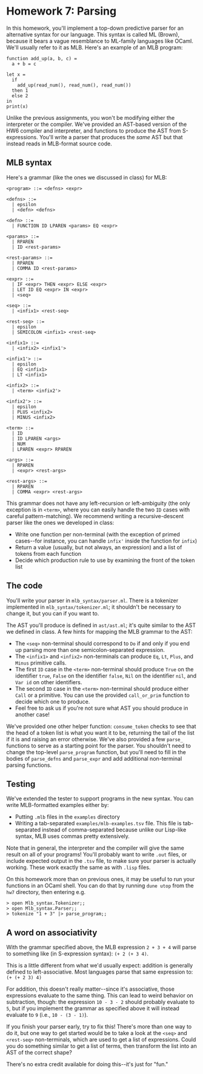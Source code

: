 # Homework 7: Parsing

In this homework, you'll implement a top-down predictive parser for an
alternative syntax for our language. This syntax is called ML (Brown), because
it bears a vague resemblance to ML-family languages like OCaml. We'll usually
refer to it as MLB. Here's an example of an MLB program:

```
function add_up(a, b, c) =
  a + b = c

let x = 
  if 
    add_up(read_num(), read_num(), read_num())
  then 1
  else 2 
in
print(x)
```

Unlike the previous assignments, you won't be modifying either the interpreter
or the compiler. We've provided an AST-based version of the HW6 compiler and
interpreter, and functions to produce the AST from S-expressions. You'll write a
parser that produces the *same* AST but that instead reads in MLB-format source
code.

## MLB syntax

Here's a grammar (like the ones we discussed in class) for MLB:

```
<program> ::= <defns> <expr>

<defns> ::=
  | epsilon
  | <defn> <defns>

<defn> ::=
  | FUNCTION ID LPAREN <params> EQ <expr>

<params> ::=
  | RPAREN
  | ID <rest-params>

<rest-params> ::=
  | RPAREN
  | COMMA ID <rest-params>

<expr> ::=
  | IF <expr> THEN <expr> ELSE <expr>
  | LET ID EQ <expr> IN <expr>
  | <seq>

<seq> ::=
  | <infix1> <rest-seq>

<rest-seq> ::=
  | epsilon
  | SEMICOLON <infix1> <rest-seq>

<infix1> ::=
  | <infix2> <infix1'>

<infix1'> ::=
  | epsilon
  | EQ <infix1>
  | LT <infix1>

<infix2> ::=
  | <term> <infix2'>

<infix2'> ::=
  | epsilon
  | PLUS <infix2>
  | MINUS <infix2>

<term> ::=
  | ID
  | ID LPAREN <args>
  | NUM
  | LPAREN <expr> RPAREN

<args> ::=
  | RPAREN
  | <expr> <rest-args>

<rest-args> ::=
  | RPAREN
  | COMMA <expr> <rest-args>
```

This grammar does not have any left-recursion or left-ambiguity (the only
 exception is in `<term>`, where you can easily handle the two `ID` cases with
 careful pattern-matching). We recommend writing a recursive-descent parser like
 the ones we developed in class:

- Write one function per non-terminal (with the exception of primed cases--for
  instance, you can handle `infix'` inside the function for `infix`)
- Return a value (usually, but not always, an expression) and a list of tokens
  from each function
- Decide which production rule to use by examining the front of the token list

## The code

You'll write your parser in `mlb_syntax/parser.ml`. There is a tokenizer
implemented in `mlb_syntax/tokenizer.ml`; it shouldn't be necessary to change
it, but you can if you want to. 

The AST you'll produce is defined in `ast/ast.ml`; it's quite similar to the AST
we defined in class. A few hints for mapping the MLB grammar to the AST:

- The `<seq>` non-terminal should correspond to `Do` if and only if you end up
  parsing more than one semicolon-separated expression.
- The `<infix1>` and `<infix2>` non-terminals can produce `Eq`, `Lt`, `Plus`,
  and `Minus` primitive calls.
- The first `ID` case in the `<term>` non-terminal should produce `True` on the
  identifier `true`, `False` on the identifier `false`, `Nil` on the identifier
  `nil`, and `Var id` on other identifiers.
- The second `ID` case in the `<term>` non-terminal should produce either `Call`
  or a primitive. You can use the provided `call_or_prim` function to decide
  which one to produce.
- Feel free to ask us if you're not sure what AST you should produce in another
  case!
  
We've provided one other helper function: `consume_token` checks to see that the
head of a token list is what you want it to be, returning the tail of the list
if it is and raising an error otherwise. We've also provided a few `parse_`
functions to serve as a starting point for the parser. You shouldn't need to
change the top-level `parse_program` function, but you'll need to fill in the
bodies of `parse_defns` and `parse_expr` and add additional non-terminal parsing
functions.
  
## Testing

We've extended the tester to support programs in the new syntax. You can write
MLB-formatted examples either by:

- Putting `.mlb` files in the `examples` directory
- Writing a tab-separated `examples/mlb-examples.tsv` file. This file is
  tab-separated instead of comma-separated because unlike our Lisp-like syntax,
  MLB uses commas pretty extensively.

Note that in general, the interpreter and the compiler will give the same result
on all of your programs! You'll probably want to write `.out` files, or include
expected output in the `.tsv` file, to make sure your parser is actually
working. These work exactly the same as with `.lisp` files.

On this homework more than on previous ones, it may be useful to run your
functions in an OCaml shell. You can do that by running `dune utop` from the
`hw7` directory, then entering e.g.

```
> open Mlb_syntax.Tokenizer;;
> open Mlb_syntax.Parser;;
> tokenize "1 + 3" |> parse_program;;
```

## A word on associativity

With the grammar specified above, the MLB expression
`2 + 3 + 4`
will parse to something like (in S-expression syntax):
`(+ 2 (+ 3 4)`.

This is a little different from what we'd usually expect: addition is generally
defined to left-associative. Most languages parse that same expression to:
`(+ (+ 2 3) 4)`

For addition, this doesn't really matter--since it's associative, those
expressions evaluate to the same thing. This can lead to weird behavior on
subtraction, though: the expression
`10 - 3 - 2`
should probably evaluate to `5`, but if you implement the grammar as specified
above it will instead evaluate to `9` (i.e., `10 - (3 - 1)`).

If you finish your parser early, try to fix this! There's more than one way to
do it, but one way to get started would be to take a look at the `<seq>` and
`<rest-seq>` non-terminals, which are used to get a list of expressions. Could
you do something similar to get a list of terms, then transform the list into an
AST of the correct shape?

There's no extra credit available for doing this--it's just for "fun."
